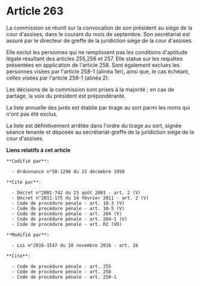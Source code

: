 # Article 263

La commission se réunit sur la convocation de son président au siège de la cour d'assises, dans le courant du mois de
septembre. Son secrétariat est assuré par le directeur de greffe de la juridiction siège de la cour d'assises. 

Elle exclut les personnes qui ne remplissent pas les conditions d'aptitude légale résultant des articles 255,256 et 257. Elle
statue sur les requêtes présentées en application de l'article 258. Sont également exclues les personnes visées par l'article
258-1 (alinéa 1er), ainsi que, le cas échéant, celles visées par l'article 258-1 (alinéa 2). 

Les décisions de la commission sont prises à la majorité ; en cas de partage, la voix du président est prépondérante. 

La liste annuelle des jurés est établie par tirage au sort parmi les noms qui n'ont pas été exclus. 

La liste est définitivement arrêtée dans l'ordre du tirage au sort, signée séance tenante et déposée au secrétariat-greffe de
la juridiction siège de la cour d'assises.

**Liens relatifs à cet article**

	**Codifié par**:

	  - Ordonnance n°58-1296 du 23 décembre 1958

	**Cité par**:

	  - Décret n°2001-742 du 23 août 2001 - art. 2 (V)
	  - Décret n°2011-175 du 14 février 2011 - art. 2 (V)
	  - Code de procédure pénale - art. 10-3 (V)
	  - Code de procédure pénale - art. 10-5 (V)
	  - Code de procédure pénale - art. 264 (V)
	  - Code de procédure pénale - art. 264-1 (V)
	  - Code de procédure pénale - art. R2 (VD)

	**Modifié par**:

	  - Loi n°2016-1547 du 18 novembre 2016 - art. 16

	**Cite**:

	  - Code de procédure pénale - art. 255
	  - Code de procédure pénale - art. 258
	  - Code de procédure pénale - art. 258-1
